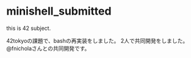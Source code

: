 # minishell_submitted
this is 42 subject.

42tokyoの課題で、bashの再実装をしました。
2人で共同開発をしました。
@fnicholaさんとの共同開発です。
